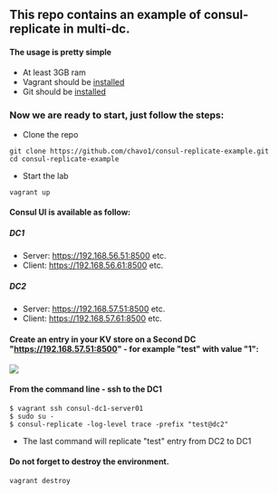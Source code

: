 ## This repo contains an example of consul-replicate in multi-dc. 


#### The usage is pretty simple

- At least 3GB ram
- Vagrant should be [installed](https://www.vagrantup.com/)
- Git should be [installed](https://git-scm.com/)

### Now we are ready to start, just follow the steps:

- Clone the repo
```
git clone https://github.com/chavo1/consul-replicate-example.git
cd consul-replicate-example
```
- Start the lab
```
vagrant up
```
#### Consul UI is available as follow:
##### DC1
- Server: https://192.168.56.51:8500 etc.
- Client: https://192.168.56.61:8500 etc.
##### DC2
- Server: https://192.168.57.51:8500 etc.
- Client: https://192.168.57.61:8500 etc.

#### Create an entry in your KV store on a Second DC "https://192.168.57.51:8500" - for example "test" with value "1":

<img src=“consul-replicate-example/pict/kv_test.png” />

#### From the command line - ssh to the DC1
```
$ vagrant ssh consul-dc1-server01
$ sudo su -
$ consul-replicate -log-level trace -prefix "test@dc2"
```
- The last command will replicate "test" entry from DC2 to DC1 
#### Do not forget to destroy the environment.
```
vagrant destroy
```
